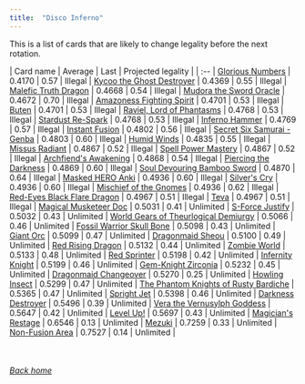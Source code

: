 ```yaml
---
title:  "Disco Inferno"
---
```


This is a list of cards that are likely to change legality before the next rotation.

| Card name | Average | Last | Projected legality |
| :-- |
[Glorious Numbers](https://db.ygoprodeck.com/card/?search=Glorious%20Numbers) | 0.4170 | 0.57 | Illegal |
[Kycoo the Ghost Destroyer](https://db.ygoprodeck.com/card/?search=Kycoo%20the%20Ghost%20Destroyer) | 0.4369 | 0.55 | Illegal |
[Malefic Truth Dragon](https://db.ygoprodeck.com/card/?search=Malefic%20Truth%20Dragon) | 0.4668 | 0.54 | Illegal |
[Mudora the Sword Oracle](https://db.ygoprodeck.com/card/?search=Mudora%20the%20Sword%20Oracle) | 0.4672 | 0.70 | Illegal |
[Amazoness Fighting Spirit](https://db.ygoprodeck.com/card/?search=Amazoness%20Fighting%20Spirit) | 0.4701 | 0.53 | Illegal |
[Buten](https://db.ygoprodeck.com/card/?search=Buten) | 0.4701 | 0.53 | Illegal |
[Raviel, Lord of Phantasms](https://db.ygoprodeck.com/card/?search=Raviel,%20Lord%20of%20Phantasms) | 0.4768 | 0.53 | Illegal |
[Stardust Re-Spark](https://db.ygoprodeck.com/card/?search=Stardust%20Re-Spark) | 0.4768 | 0.53 | Illegal |
[Inferno Hammer](https://db.ygoprodeck.com/card/?search=Inferno%20Hammer) | 0.4769 | 0.57 | Illegal |
[Instant Fusion](https://db.ygoprodeck.com/card/?search=Instant%20Fusion) | 0.4802 | 0.56 | Illegal |
[Secret Six Samurai - Genba](https://db.ygoprodeck.com/card/?search=Secret%20Six%20Samurai%20-%20Genba) | 0.4803 | 0.60 | Illegal |
[Humid Winds](https://db.ygoprodeck.com/card/?search=Humid%20Winds) | 0.4835 | 0.55 | Illegal |
[Missus Radiant](https://db.ygoprodeck.com/card/?search=Missus%20Radiant) | 0.4867 | 0.52 | Illegal |
[Spell Power Mastery](https://db.ygoprodeck.com/card/?search=Spell%20Power%20Mastery) | 0.4867 | 0.52 | Illegal |
[Archfiend's Awakening](https://db.ygoprodeck.com/card/?search=Archfiend's%20Awakening) | 0.4868 | 0.54 | Illegal |
[Piercing the Darkness](https://db.ygoprodeck.com/card/?search=Piercing%20the%20Darkness) | 0.4869 | 0.60 | Illegal |
[Soul Devouring Bamboo Sword](https://db.ygoprodeck.com/card/?search=Soul%20Devouring%20Bamboo%20Sword) | 0.4870 | 0.64 | Illegal |
[Masked HERO Anki](https://db.ygoprodeck.com/card/?search=Masked%20HERO%20Anki) | 0.4936 | 0.60 | Illegal |
[Silver's Cry](https://db.ygoprodeck.com/card/?search=Silver's%20Cry) | 0.4936 | 0.60 | Illegal |
[Mischief of the Gnomes](https://db.ygoprodeck.com/card/?search=Mischief%20of%20the%20Gnomes) | 0.4936 | 0.62 | Illegal |
[Red-Eyes Black Flare Dragon](https://db.ygoprodeck.com/card/?search=Red-Eyes%20Black%20Flare%20Dragon) | 0.4967 | 0.51 | Illegal |
[Teva](https://db.ygoprodeck.com/card/?search=Teva) | 0.4967 | 0.51 | Illegal |
[Magical Musketeer Doc](https://db.ygoprodeck.com/card/?search=Magical%20Musketeer%20Doc) | 0.5031 | 0.41 | Unlimited |
[S-Force Justify](https://db.ygoprodeck.com/card/?search=S-Force%20Justify) | 0.5032 | 0.43 | Unlimited |
[World Gears of Theurlogical Demiurgy](https://db.ygoprodeck.com/card/?search=World%20Gears%20of%20Theurlogical%20Demiurgy) | 0.5066 | 0.46 | Unlimited |
[Fossil Warrior Skull Bone](https://db.ygoprodeck.com/card/?search=Fossil%20Warrior%20Skull%20Bone) | 0.5098 | 0.43 | Unlimited |
[Giant Orc](https://db.ygoprodeck.com/card/?search=Giant%20Orc) | 0.5099 | 0.47 | Unlimited |
[Dragonmaid Sheou](https://db.ygoprodeck.com/card/?search=Dragonmaid%20Sheou) | 0.5100 | 0.49 | Unlimited |
[Red Rising Dragon](https://db.ygoprodeck.com/card/?search=Red%20Rising%20Dragon) | 0.5132 | 0.44 | Unlimited |
[Zombie World](https://db.ygoprodeck.com/card/?search=Zombie%20World) | 0.5133 | 0.48 | Unlimited |
[Red Sprinter](https://db.ygoprodeck.com/card/?search=Red%20Sprinter) | 0.5198 | 0.42 | Unlimited |
[Infernity Knight](https://db.ygoprodeck.com/card/?search=Infernity%20Knight) | 0.5199 | 0.46 | Unlimited |
[Gem-Knight Zirconia](https://db.ygoprodeck.com/card/?search=Gem-Knight%20Zirconia) | 0.5232 | 0.45 | Unlimited |
[Dragonmaid Changeover](https://db.ygoprodeck.com/card/?search=Dragonmaid%20Changeover) | 0.5270 | 0.25 | Unlimited |
[Howling Insect](https://db.ygoprodeck.com/card/?search=Howling%20Insect) | 0.5299 | 0.47 | Unlimited |
[The Phantom Knights of Rusty Bardiche](https://db.ygoprodeck.com/card/?search=The%20Phantom%20Knights%20of%20Rusty%20Bardiche) | 0.5365 | 0.47 | Unlimited |
[Spright Jet](https://db.ygoprodeck.com/card/?search=Spright%20Jet) | 0.5398 | 0.46 | Unlimited |
[Darkness Destroyer](https://db.ygoprodeck.com/card/?search=Darkness%20Destroyer) | 0.5496 | 0.39 | Unlimited |
[Vera the Vernusylph Goddess](https://db.ygoprodeck.com/card/?search=Vera%20the%20Vernusylph%20Goddess) | 0.5647 | 0.42 | Unlimited |
[Level Up!](https://db.ygoprodeck.com/card/?search=Level%20Up!) | 0.5697 | 0.43 | Unlimited |
[Magician's Restage](https://db.ygoprodeck.com/card/?search=Magician's%20Restage) | 0.6546 | 0.13 | Unlimited |
[Mezuki](https://db.ygoprodeck.com/card/?search=Mezuki) | 0.7259 | 0.33 | Unlimited |
[Non-Fusion Area](https://db.ygoprodeck.com/card/?search=Non-Fusion%20Area) | 0.7527 | 0.14 | Unlimited |

<br>

###### [Back home](index)